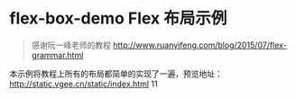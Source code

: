 # flex-box-demo Flex 布局示例

> 感谢阮一峰老师的教程 http://www.ruanyifeng.com/blog/2015/07/flex-grammar.html

本示例将教程上所有的布局都简单的实现了一遍，预览地址：http://static.vgee.cn/static/index.html
11

